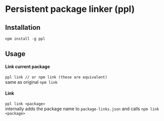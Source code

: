 # Persistent package linker (ppl)

## Installation
`npm install -g ppl`

## Usage
#### Link current package
`ppl link // or npm link (these are equivalent)`  
same as original `npm link`


#### Link
`ppl link <package>`  
internally adds the package name to `package-links.json` and calls `npm link <package>`